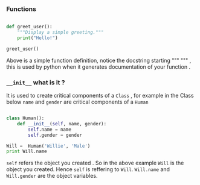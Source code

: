 
### Functions


```py

def greet_user():
    """Display a simple greeting."""
    print("Hello!")

greet_user()

```

Above is a simple function definition, notice the docstring starting """ """ , this is used by python when it generates documentation of your function .



### `__init__`  what is it ?

It is used to create critical components of a `Class` , for example in the Class
below `name` and `gender` are critical components of a `Human`

```py

class Human():
    def __init__(self, name, gender):
        self.name = name
        self.gender = gender

Will =  Human('Willie', 'Male')
print Will.name

```

`self` refers the object you created . So in the above example `Will` is the object you created. Hence `self` is reffering to `Will`.
`Will.name` and `Will.gender` are the object variables.
